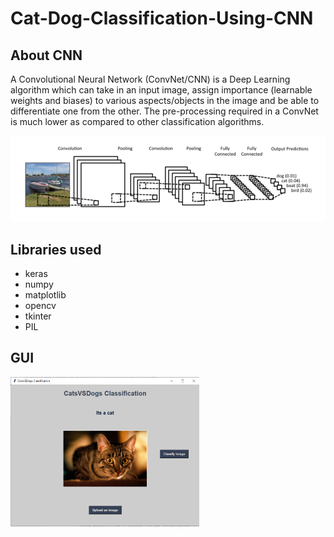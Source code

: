# Cat-Dog-Classification-Using-CNN

## About CNN
<p>A Convolutional Neural Network (ConvNet/CNN) is a Deep Learning algorithm which can take in an input image, assign importance (learnable weights and biases) to various aspects/objects in the image and be able to differentiate one from the other. The pre-processing required in a ConvNet is much lower as compared to other classification algorithms.</p>

![](images/cnn.png)

## Libraries used
<ul>
  <li>keras</li>
  <li>numpy</li>
  <li>matplotlib</li>
  <li>opencv</li>
  <li>tkinter</li>
  <li>PIL</li>
</ul>

## GUI
<img src="images/gui.PNG" width="60%" height="70%">
